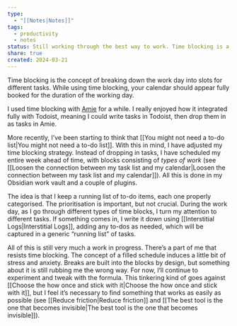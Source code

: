 ```yaml
---
type:
  - "[[Notes|Notes]]"
tags:
  - productivity
  - notes
status: Still working through the best way to work. Time blocking is a relatively new wayt of working for me.
share: true
created: 2024-03-21
---
```


Time blocking is the concept of breaking down the work day into slots for different tasks. While using time blocking, your calendar should appear fully booked for the duration of the working day.

I used time blocking with [Amie](https://amie.so) for a while. I really enjoyed how it integrated fully with Todoist, meaning I could write tasks in Todoist, then drop them in as tasks in Amie.

More recently, I’ve been starting to think that [[You might not need a to-do list|You might not need a to-do list]]. With this in mind, I have adjusted my time blocking strategy. Instead of dropping in tasks, I have scheduled my entire week ahead of time, with blocks consisting of _types of work_ (see [[Loosen the connection between my task list and my calendar|Loosen the connection between my task list and my calendar]]). All this is done in my Obsidian work vault and a couple of plugins.

The idea is that I keep a running list of to-do items, each one properly categorised. The prioritisation is important, but not crucial. During the work day, as I go through different types of time blocks, I turn my attention to different tasks. If something comes in, I write it down using [[Interstitial Logs|Interstitial Logs]], adding any to-dos as needed, which will be captured in a generic “running list” of tasks.

All of this is still very much a work in progress. There’s a part of me that resists time blocking. The concept of a filled schedule induces a little bit of stress and anxiety. Breaks are built into the blocks by design, but something about it is still rubbing me the wrong way. For now, I’ll continue to experiment and tweak with the formula. This tinkering kind of goes against [[Choose the how once and stick with it|Choose the how once and stick with it]], but I feel it’s necessary to find something that works as easily as possible (see [[Reduce friction|Reduce friction]] and [[The best tool is the one that becomes invisible|The best tool is the one that becomes invisible]]).